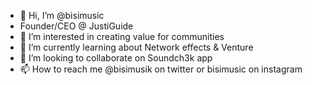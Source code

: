 - 👋 Hi, I’m @bisimusic
- Founder/CEO @ JustiGuide
- 👀 I’m interested in creating value for communities
- 🌱 I’m currently learning about Network effects & Venture
- 💞️ I’m looking to collaborate on Soundch3k app
- 📫 How to reach me @bisimusik on twitter or bisimusic on instagram

<!---
bisimusic/bisimusic is a ✨ special ✨ repository because its `README.md` (this file) appears on your GitHub profile.
You can click the Preview link to take a look at your changes.
--->
